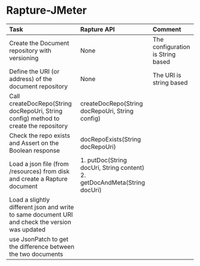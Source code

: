 # Rapture-JMeter

Task | Rapture API | Comment
:---  | :--- | :---
Create the Document repository with versioning | None | The configuration is String based
Define the URI (or address) of the document repository | None | The URI is string based
Call createDocRepo(String docRepoUri, String config) method to create the repository | createDocRepo(String docRepoUri, String config) |
Check the repo exists and Assert on the Boolean response | docRepoExists(String docRepoUri) |
Load a json file (from /resources) from disk and create a Rapture document | 1. putDoc(String docUri, String content) 2. getDocAndMeta(String docUri) |
Load a slightly different json and write to same document URI and check the version was updated | |
use JsonPatch to get the difference between the two documents | |
